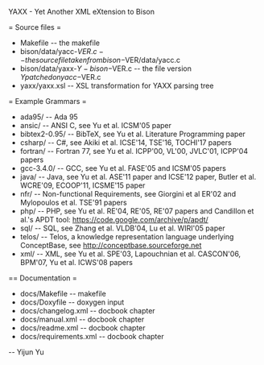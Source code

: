 YAXX - Yet Another XML eXtension to Bison

= Source files = 

* Makefile -- the makefile
* bison/data/yacc-$VER.c -- the source file taken from bison-$VER/data/yacc.c
* bison/data/yaxx-$Y-bison-$VER.c -- the file version $Y patched on yacc-$VER.c
* yaxx/yaxx.xsl -- XSL transformation for YAXX parsing tree

= Example Grammars =

* ada95/ -- Ada 95
* ansic/ -- ANSI C, see Yu et al. ICSM'05 paper
* bibtex2-0.95/ -- BibTeX, see Yu et al. Literature Programming paper
* csharp/ -- C#, see Akiki et al. ICSE'14, TSE'16, TOCHI'17 papers
* fortran/ -- Fortran 77, see Yu et al. ICPP'00, VL'00, JVLC'01, ICPP'04 papers
* gcc-3.4.0/ -- GCC, see Yu et al. FASE'05 and ICSM'05 papers
* java/ -- Java, see Yu et al. ASE'11 paper and ICSE'12 paper, Butler et al. WCRE'09, ECOOP'11, ICSME'15 paper
* nfr/ -- Non-functional Requirements, see Giorgini et al ER'02 and Mylopoulos et al. TSE'91 papers
* php/ -- PHP, see Yu et al. RE'04, RE'05, RE'07 papers and Candillon et al.'s APDT tool: https://code.google.com/archive/p/apdt/
* sql/ -- SQL, see Zhang et al. VLDB'04, Lu et al. WIRI'05 paper
* telos/ -- Telos, a knowledge representation language underlying ConceptBase, see http://conceptbase.sourceforge.net
* xml/ -- XML, see Yu et al. SPE'03, Lapouchnian et al. CASCON'06, BPM'07, Yu et al. ICWS'08 papers

== Documentation =

* docs/Makefile -- makefile
* docs/Doxyfile -- doxygen input
* docs/changelog.xml -- docbook chapter
* docs/manual.xml -- docbook chapter
* docs/readme.xml -- docbook chapter
* docs/requirements.xml -- docbook chapter

-- Yijun Yu
